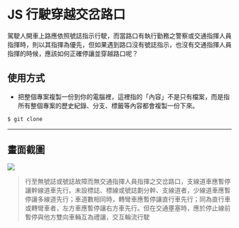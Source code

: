 # JS 行駛穿越交岔路口

駕駛人開車上路應依照號誌指示行駛，而當路口有執行勤務之警察或交通指揮人員指揮時，則以其指揮為優先，但如果遇到路口沒有號誌指示，也沒有交通指揮人員指揮的時候，應該如何正確停讓並穿越路口呢？

## 使用方式
- 把整個專案複製一份到你的電腦裡，這裡指的「內容」不是只有檔案，而是指所有整個專案的歷史紀錄、分支、標籤等內容都會複製一份下來。
```sh
$ git clone
```

----

## 畫面截圖
![](https://i.imgur.com/xF26jLM.gif)
> 行至無號誌或號誌故障而無交通指揮人員指揮之交岔路口，支線道車應暫停讓幹線道車先行。未設標誌、標線或號誌劃分幹、支線道者，少線道車應暫停讓多線道先行；車道數相同時，轉彎車應暫停讓直行車先行；同為直行車或轉彎車者，左方車應暫停讓右方車先行。但在交通壅塞時，應於停止線前暫停與他方雙向車輛互為禮讓，交互輪流行駛
